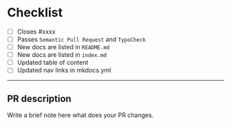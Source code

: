 # Checklist

- [ ] Closes #xxxx
- [ ] Passes `Semantic Pull Request` and `TypoCheck`
- [ ] New docs are listed in `README.md`
- [ ] New docs are listed in `index.md`
- [ ] Updated table of content
- [ ] Updated nav links in mkdocs.yml

---

## PR description

Write a brief note here what does your PR changes.
